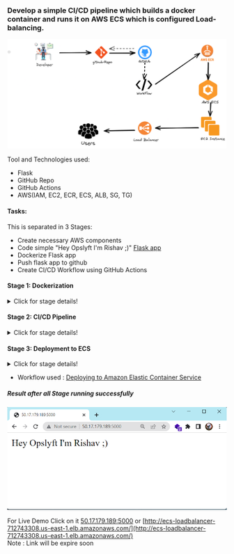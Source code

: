 ### Develop a simple CI/CD pipeline which builds a docker container and runs it on AWS ECS which is configured Load-balancing.

![Full Project](image.png)

Tool and Technologies used:
- Flask
- GitHub Repo
- GitHub Actions
- AWS(IAM, EC2, ECR, ECS, ALB, SG, TG)

#### Tasks:
  This is separated in 3 Stages:

- Create necessary AWS components
- Code simple "Hey Opslyft I'm Rishav ;)" [Flask app](https://github.com/rishavmehra/Flask-ECS/blob/main/app.py)
- Dockerize Flask app
- Push flask app to github
- Create CI/CD Workflow using GitHub Actions

#### Stage 1: Dockerization </br>

<details>
<summary> Click for stage details! </summary>
Dockerize a simple "Hey Opslyft I'm Rishav ;)" Flask Application which responds with a message that is set up as an environment variable and deploy the docker image to AWS ECR.
</details>

#### Stage 2: CI/CD Pipeline

<details>
<summary> Click for stage details! </summary>
Develop a CI/CD pipeline(Github Actions) which would link the python code and push the updated image to ECR
</details>

#### Stage 3: Deployment to ECS

<details>
<summary> Click for stage details! </summary>
Setup a workflow which would deploy the given ECR image to ECS on EC2 instance
</details>

- Workflow used : [Deploying to Amazon Elastic Container Service](https://docs.github.com/en/actions/deployment/deploying-to-your-cloud-provider/deploying-to-amazon-elastic-container-service)

##### ***Result after all Stage running successfully***
![End Result](result.png)

For Live Demo Click on it [50.17.179.189:5000](http://50.17.179.189:5000) or [http://ecs-loadbalancer-712743308.us-east-1.elb.amazonaws.com/](http://ecs-loadbalancer-712743308.us-east-1.elb.amazonaws.com/)</br>
Note : Link will be expire soon
